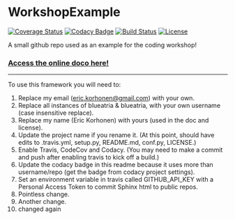 # WorkshopExample

[![Coverage Status](https://codecov.io/gh/blueatria/WorkshopExample/branch/master/graph/badge.svg)](https://codecov.io/gh/blueatria/WorkshopExample)
[![Codacy Badge](https://api.codacy.com/project/badge/Grade/03b8eedaf9d340d288850bb3141f6481)](https://www.codacy.com/app/blueatria/WorkshopExample?utm_source=github.com&amp;utm_medium=referral&amp;utm_content=blueatria/WorkshopExample&amp;utm_campaign=Badge_Grade)
[![Build Status](https://img.shields.io/travis/blueatria/WorkshopExample.svg)](https://travis-ci.org/blueatria/WorkshopExample)
[![License](http://img.shields.io/badge/license-MIT-blue.svg?style=flat)](https://github.com/blueatria/blob/master/LICENSE)

A small github repo used as an example for the coding workshop!

### [Access the online doco here!](http://blueatria.github.io/WorkshopExample)

-----------

To use this framework you will need to:


1. Replace my email (eric.korhonen@gmail.com) with your own.
2. Replace all instances of blueatria & blueatria, with your own username (case insensitive replace).
3. Replace my name (Eric Korhonen) with yours (used in the doc and license).
3. Update the project name if you rename it. (At this point, should have edits to .travis.yml, setup.py, README.md, conf.py, LICENSE.)
4. Enable Travis, CodeCov and Codacy. (You may need to make a commit and push after enabling travis to kick off a build.)
5. Update the codacy badge in this readme because it uses more than username/repo (get the badge from codacy project settings).
6. Set an environment variable in travis called GITHUB_API_KEY with a Personal Access Token to commit Sphinx html to public repos.
7. Pointless change.
8. Another change.
9. changed again